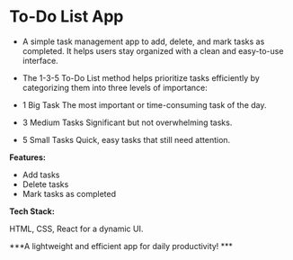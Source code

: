 # To-Do List App

- A simple task management app to add, delete, and mark tasks as completed. It helps users stay organized with a clean and easy-to-use interface.

- The 1-3-5 To-Do List method helps prioritize tasks efficiently by categorizing them into three levels of importance:

- 1 Big Task 
The most important or time-consuming task of the day.
- 3 Medium Tasks 
Significant but not overwhelming tasks.
- 5 Small Tasks 
Quick, easy tasks that still need attention.



**Features:**

- Add tasks
- Delete tasks
- Mark tasks as completed

**Tech Stack:**

HTML, CSS, React for a dynamic UI.

***A lightweight and efficient app for daily productivity! ***